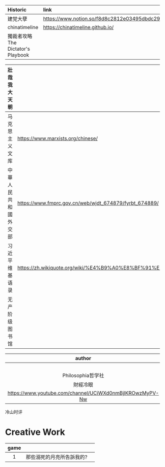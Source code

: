 |Historic|link|github|
|:-|:-|:-|
|建党大孽|https://www.notion.so/f8d8c2812e03495dbdc294b87bbb7ce5||
|chinatimeline|https://chinatimeline.github.io/|https://github.com/chinatimeline/data|
|獨裁者攻略 The Dictator's Playbook|

|壯哉我大天朝||
|:-|:-|
|马克思主义文库|https://www.marxists.org/chinese/|
|中華人民共和國外交部|https://www.fmprc.gov.cn/web/wjdt_674879/fyrbt_674889/|
|习近平维基语录|https://zh.wikiquote.org/wiki/%E4%B9%A0%E8%BF%91%E5%B9%B3|
|无产阶级图书馆||

|author|gmail|social media|
|:-:|:-:|:-:|
||wuhananyuming@gmail.com||
|Philosophia哲学社||https://twitter.com/philoso98472556|
|財經冷眼|https://www.youtube.com/channel/UCn9_KbNANeyYREePe8YA2DA/videos|
|https://www.youtube.com/channel/UCiWXd0nmBjlKROwzMyPV-Nw|
冷山时评

# Creative Work
|game|||
|:-:|:-|:-|
|1|那些溺死的月亮所告訴我的?|
